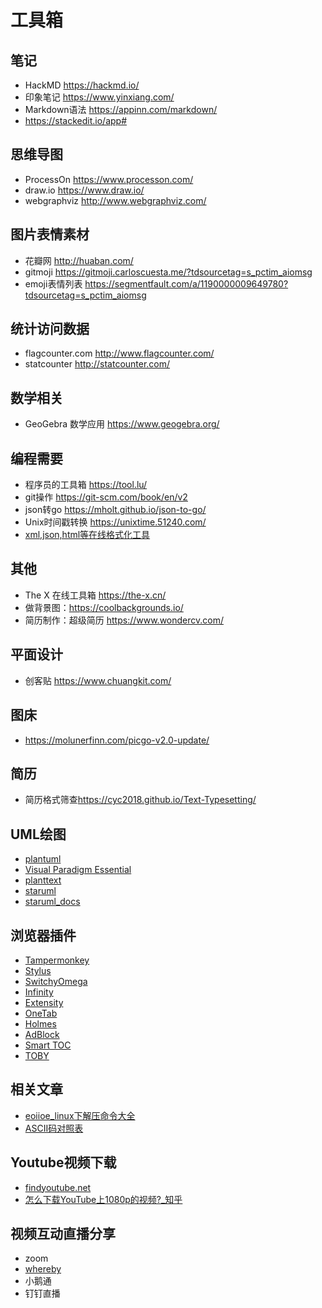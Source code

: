 # 工具箱  

## 笔记  
- HackMD <https://hackmd.io/>  
- 印象笔记 <https://www.yinxiang.com/>  
- Markdown语法 <https://appinn.com/markdown/>  
- <https://stackedit.io/app#>  

## 思维导图  
- ProcessOn <https://www.processon.com/>  
- draw.io <https://www.draw.io/>  
- webgraphviz <http://www.webgraphviz.com/>  

## 图片表情素材  
- 花瓣网 <http://huaban.com/>  
- gitmoji <https://gitmoji.carloscuesta.me/?tdsourcetag=s_pctim_aiomsg>  
- emoji表情列表 <https://segmentfault.com/a/1190000009649780?tdsourcetag=s_pctim_aiomsg>  

## 统计访问数据  
- flagcounter.com <http://www.flagcounter.com/>  
- statcounter <http://statcounter.com/>  

## 数学相关  
- GeoGebra 数学应用 <https://www.geogebra.org/>  

## 编程需要  
- 程序员的工具箱 <https://tool.lu/>  
- git操作 <https://git-scm.com/book/en/v2>  
- json转go <https://mholt.github.io/json-to-go/>  
- Unix时间戳转换 <https://unixtime.51240.com/>  
- [xml,json,html等在线格式化工具](http://tool.oschina.net/codeformat/xml/)  

## 其他  
- The X 在线工具箱 <https://the-x.cn/>  
- 做背景图：<https://coolbackgrounds.io/>  
- 简历制作：超级简历 <https://www.wondercv.com/>  

## 平面设计  
- 创客贴 <https://www.chuangkit.com/>  

## 图床  
- <https://molunerfinn.com/picgo-v2.0-update/>  

## 简历  
- 简历格式筛查<https://cyc2018.github.io/Text-Typesetting/>  

## UML绘图  
- [plantuml](http://www.plantuml.com/plantuml/uml/SyfFKj2rKt3CoKnELR1Io4ZDoSa70000)  
- [Visual Paradigm Essential](https://www.udemy.com/visual-paradigm-essential/)  
- [planttext](https://www.planttext.com/)  
- [staruml](http://staruml.io/)  
- [staruml_docs](https://docs.staruml.io/)  

## 浏览器插件  
- [Tampermonkey](https://chrome.google.com/webstore/detail/tampermonkey/dhdgffkkebhmkfjojejmpbldmpobfkfo)  
- [Stylus](https://add0n.com/stylus.html)  
- [SwitchyOmega](https://chrome.google.com/webstore/detail/proxy-switchyomega/padekgcemlokbadohgkifijomclgjgif)  
- [Infinity](https://chrome.google.com/webstore/detail/infinity-new-tab-pro/nnnkddnnlpamobajfibfdgfnbcnkgngh)  
- [Extensity](https://chrome.google.com/webstore/detail/extensity/jjmflmamggggndanpgfnpelongoepncg)   
- [OneTab](https://chrome.google.com/webstore/detail/onetab/chphlpgkkbolifaimnlloiipkdnihall?hl=zh-CN)  
- [Holmes](https://chrome.google.com/webstore/detail/holmes/gokficnebmomagijbakglkcmhdbchbhn)   
- [AdBlock](https://chrome.google.com/webstore/detail/adblock/gighmmpiobklfepjocnamgkkbiglidom)  
- [Smart TOC](https://chrome.google.com/webstore/detail/smart-toc/lifgeihcfpkmmlfjbailfpfhbahhibba)  
- [TOBY](http://www.gettoby.com/)  

## 相关文章  
- [eoiioe_linux下解压命令大全](https://www.cnblogs.com/eoiioe/archive/2008/09/20/1294681.html)  
- [ASCII码对照表](http://ascii.911cha.com/)  

## Youtube视频下载  
- [findyoutube.net]()  
- [怎么下载YouTube上1080p的视频?_知乎](https://www.zhihu.com/question/61424741)  

## 视频互动直播分享  
- zoom  
- [whereby](https://whereby.com/)  
- 小鹅通  
- 钉钉直播  